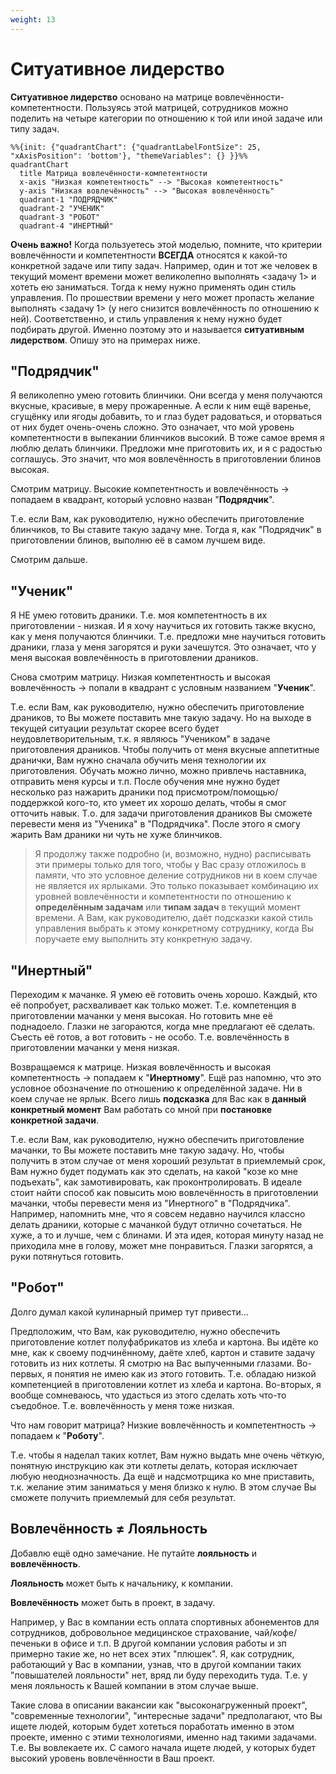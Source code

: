 ```yaml
---
weight: 13
---
```

# Ситуативное лидерство

**Ситуативное лидерство** основано на матрице вовлечённости-компетентности. Пользуясь этой матрицей, сотрудников можно поделить на четыре категории по отношению к той или иной задаче или типу задач.

```mermaid
%%{init: {"quadrantChart": {"quadrantLabelFontSize": 25, "xAxisPosition": 'bottom'}, "themeVariables": {} }}%%
quadrantChart
  title Матрица вовлечённости-компетентности
  x-axis "Низкая компетентность" --> "Высокая компетентность"
  y-axis "Низкая вовлечённость" --> "Высокая вовлечённость"
  quadrant-1 "ПОДРЯДЧИК"
  quadrant-2 "УЧЕНИК"
  quadrant-3 "РОБОТ"
  quadrant-4 "ИНЕРТНЫЙ"
```

**Очень важно!** Когда пользуетесь этой моделью, помните, что критерии вовлечённости и компетентности **ВСЕГДА** относятся к какой-то конкретной задаче или типу задач. Например, один и тот же человек в текущий момент времени может великолепно выполнять <задачу 1> и хотеть ею заниматься. Тогда к нему нужно применять один стиль управления. По прошествии времени у него может пропасть желание выполнять <задачу 1> (у него снизится вовлечённость по отношению к ней). Соответственно, и стиль управления к нему нужно будет подбирать другой. Именно поэтому это и называется **ситуативным лидерством**. Опишу это на примерах ниже.

## "Подрядчик"
Я великолепно умею готовить блинчики. Они всегда у меня получаются вкусные, красивые, в меру прожаренные. А если к ним ещё варенье, сгущёнку или ягоды добавить, то и глаз будет радоваться, и оторваться от них будет очень-очень сложно. Это означает, что мой уровень компетентности в выпекании блинчиков высокий. В тоже самое время я люблю делать блинчики. Предложи мне приготовить их, и я с радостью соглашусь. Это значит, что моя вовлечённость в приготовлении блинов высокая.

Смотрим матрицу. Высокие компетентность и вовлечённость -> попадаем в квадрант, который условно назван "**Подрядчик**".

Т.е. если Вам, как руководителю, нужно обеспечить приготовление блинчиков, то Вы ставите такую задачу мне. Тогда я, как "Подрядчик" в приготовлении блинов, выполню её в самом лучшем виде.

Смотрим дальше.

## "Ученик"
Я НЕ умею готовить драники. Т.е. моя компетентность в их приготовлении - низкая. И я хочу научиться их готовить также вкусно, как у меня получаются блинчики. Т.е. предложи мне научиться готовить драники, глаза у меня загорятся и руки зачешутся. Это означает, что у меня высокая вовлечённость в приготовлении драников.

Снова смотрим матрицу. Низкая компетентность и высокая вовлечённость -> попали в квадрант с условным названием "**Ученик**".

Т.е. если Вам, как руководителю, нужно обеспечить приготовление драников, то Вы можете поставить мне такую задачу. Но на выходе в текущей ситуации результат скорее всего будет неудовлетворительным, т.к. я являюсь "Учеником" в задаче приготовления драников. Чтобы получить от меня вкусные аппетитные дранички, Вам нужно сначала обучить меня технологии их приготовления. Обучать можно лично, можно привлечь наставника, отправить меня курсы и т.п. После обучения мне нужно будет несколько раз нажарить драники под присмотром/помощью/поддержкой кого-то, кто умеет их хорошо делать, чтобы я смог отточить навык. Т.о. для задачи приготовления драников Вы сможете перевести меня из "Ученика" в "Подрядчика". После этого я смогу жарить Вам драники ни чуть не хуже блинчиков.

> Я продолжу также подробно (и, возможно, нудно) расписывать эти примеры только для того, чтобы у Вас сразу отложилось в памяти, что это условное деление сотрудников ни в коем случае не является их ярлыками. Это только показывает комбинацию их уровней вовлечённости и компетентности по отношению к **определённым задачам** или **типам задач** в текущий момент времени. А Вам, как руководителю, даёт подсказки какой стиль управления выбрать к этому конкретному сотруднику, когда Вы поручаете ему выполнить эту конкретную задачу.

## "Инертный"
Переходим к мачанке. Я умею её готовить очень хорошо. Каждый, кто её попробует, расхваливает как только может. Т.е. компетенция в приготовлении мачанки у меня высокая. Но готовить мне её поднадоело. Глазки не загораются, когда мне предлагают её сделать. Съесть её готов, а вот готовить - не особо. Т.е. вовлечённость в приготовлении мачанки у меня низкая.

Возвращаемся к матрице. Низкая вовлечённость и высокая компетентность -> попадаем к "**Инертному**". Ещё раз напомню, что это условное обозначение по отношению к определённой задаче. Ни в коем случае не ярлык. Всего лишь **подсказка** для Вас как в **данный конкретный момент** Вам работать со мной при **постановке конкретной задачи**.

Т.е. если Вам, как руководителю, нужно обеспечить приготовление мачанки, то Вы можете поставить мне такую задачу. Но, чтобы получить в этом случае от меня хороший результат в приемлемый срок, Вам нужно будет подумать как это сделать, на какой "козе ко мне подъехать", как замотивировать, как проконтролировать. В идеале стоит найти способ как повысить мою вовлечённость в приготовлении мачанки, чтобы перевести меня из "Инертного" в "Подрядчика". Например, напомнить мне, что я совсем недавно научился классно делать драники, которые с мачанкой будут отлично сочетаться. Не хуже, а то и лучше, чем с блинами. И эта идея, которая минуту назад не приходила мне в голову, может мне понравиться. Глазки загорятся, а руки потянуться готовить.

## "Робот"
Долго думал какой кулинарный пример тут привести...

Предположим, что Вам, как руководителю, нужно обеспечить приготовление котлет полуфабрикатов из хлеба и картона. Вы идёте ко мне, как к своему подчинённому, даёте хлеб, картон и ставите задачу готовить из них котлеты. Я смотрю на Вас выпученными глазами. Во-первых, я понятия не имею как из этого готовить. Т.е. обладаю низкой компетенцией в приготовлении котлет из хлеба и картона. Во-вторых, я вообще сомневаюсь, что удасться из этого сделать хоть что-то съедобное. Т.е. вовлечённость у меня тоже низкая.

Что нам говорит матрица? Низкие вовлечённость и компетентность -> попадаем к "**Роботу**".

Т.е. чтобы я наделал таких котлет, Вам нужно выдать мне очень чёткую, понятную инструкцию как эти котлеты делать, которая исключает любую неоднозначность. Да ещё и надсмотрщика ко мне приставить, т.к. желание этим заниматься у меня близко к нулю. В этом случае Вы сможете получить приемлемый для себя результат.

## Вовлечённость ≠ Лояльность
Добавлю ещё одно замечание. Не путайте **лояльность** и **вовлечённость**.

**Лояльность** может быть к начальнику, к компании.

**Вовлечённость** может быть в проект, в задачу.

Например, у Вас в компании есть оплата спортивных абонементов для сотрудников, добровольное медицинское страхование, чай/кофе/печеньки в офисе и т.п. В другой компании условия работы и зп примерно такие же, но нет всех этих "плюшек". Я, как сотрудник, работающий у Вас в компании, узнав, что в другой компании таких "повышателей лояльности" нет, вряд ли буду переходить туда. Т.е. у меня лояльность к Вашей компании в этом случае выше.

Такие слова в описании вакансии как "высоконагруженный проект", "современные технологии", "интересные задачи" предполагают, что Вы ищете людей, которым будет хотеться поработать именно в этом проекте, именно с этими технологиями, именно над такими задачами. Т.е. Вы вовлекаете их. С самого начала ищете людей, у которых будет высокий уровень вовлечённости в Ваш проект.